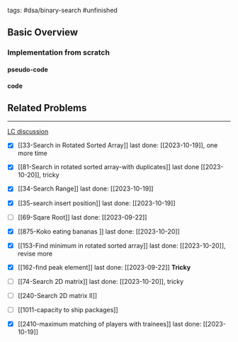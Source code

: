 tags: #dsa/binary-search #unfinished 
## Basic Overview

### Implementation from scratch
#### pseudo-code

#### code

## Related Problems
---
[LC discussion](https://leetcode.com/discuss/study-guide/786126/Python-Powerful-Ultimate-Binary-Search-Template.-Solved-many-problems)

- [x] [[33-Search in Rotated Sorted Array]] last done: [[2023-10-19]], one more time
- [x] [[81-Search in rotated sorted array-with duplicates]] last done [[2023-10-20]], tricky
- [x] [[34-Search Range]] last done: [[2023-10-19]]
- [x] [[35-search insert position]] last done: [[2023-10-19]]
- [ ] [[69-Sqare Root]] last done: [[2023-09-22]]
- [x] [[875-Koko eating bananas ]] last done: [[2023-10-20]]
- [x] [[153-Find minimum in rotated sorted array]] last done: [[2023-10-20]], revise more
- [x] [[162-find peak element]] last done: [[2023-09-22]] **Tricky**
- [ ] [[74-Search 2D matrix]] last done: [[2023-10-20]], tricky
- [ ] [[240-Search 2D matrix II]]
- [ ] [[1011-capacity to ship packages]]
- [x] [[2410-maximum matching of players with trainees]] last done: [[2023-10-19]]

